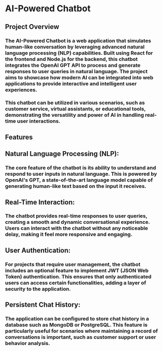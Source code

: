 # AI-Powered Chatbot

## Project Overview

### The AI-Powered Chatbot is a web application that simulates human-like conversation by leveraging advanced natural language processing (NLP) capabilities. Built using React for the frontend and Node.js for the backend, this chatbot integrates the OpenAI GPT API to process and generate responses to user queries in natural language. The project aims to showcase how modern AI can be integrated into web applications to provide interactive and intelligent user experiences.

### This chatbot can be utilized in various scenarios, such as customer service, virtual assistants, or educational tools, demonstrating the versatility and power of AI in handling real-time user interactions.

## Features

## Natural Language Processing (NLP):
### The core feature of the chatbot is its ability to understand and respond to user inputs in natural language. This is powered by OpenAI's GPT, a state-of-the-art language model capable of generating human-like text based on the input it receives.

## Real-Time Interaction:
### The chatbot provides real-time responses to user queries, creating a smooth and dynamic conversational experience. Users can interact with the chatbot without any noticeable delay, making it feel more responsive and engaging.

## User Authentication:
### For projects that require user management, the chatbot includes an optional feature to implement JWT (JSON Web Token) authentication. This ensures that only authenticated users can access certain functionalities, adding a layer of security to the application.

## Persistent Chat History:
### The application can be configured to store chat history in a database such as MongoDB or PostgreSQL. This feature is particularly useful for scenarios where maintaining a record of conversations is important, such as customer support or user behavior analysis.
